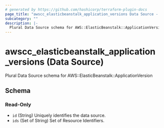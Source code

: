 ```yaml
---
# generated by https://github.com/hashicorp/terraform-plugin-docs
page_title: "awscc_elasticbeanstalk_application_versions Data Source - terraform-provider-awscc"
subcategory: ""
description: |-
  Plural Data Source schema for AWS::ElasticBeanstalk::ApplicationVersion
---
```


# awscc_elasticbeanstalk_application_versions (Data Source)

Plural Data Source schema for AWS::ElasticBeanstalk::ApplicationVersion



<!-- schema generated by tfplugindocs -->
## Schema

### Read-Only

- `id` (String) Uniquely identifies the data source.
- `ids` (Set of String) Set of Resource Identifiers.
